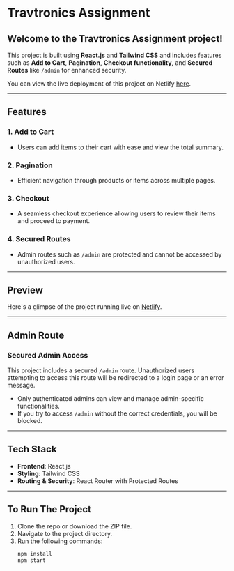 # Travtronics Assignment

## Welcome to the Travtronics Assignment project!

This project is built using **React.js** and **Tailwind CSS** and includes features such as **Add to Cart**, **Pagination**, **Checkout functionality**, and **Secured Routes** like `/admin` for enhanced security.

You can view the live deployment of this project on Netlify [here](#).

---

## Features

### 1. Add to Cart
- Users can add items to their cart with ease and view the total summary.

### 2. Pagination
- Efficient navigation through products or items across multiple pages.

### 3. Checkout
- A seamless checkout experience allowing users to review their items and proceed to payment.

### 4. Secured Routes
- Admin routes such as `/admin` are protected and cannot be accessed by unauthorized users.

---

## Preview
Here's a glimpse of the project running live on [Netlify](#).

---

## Admin Route

### Secured Admin Access
This project includes a secured `/admin` route. Unauthorized users attempting to access this route will be redirected to a login page or an error message.

- Only authenticated admins can view and manage admin-specific functionalities.
- If you try to access `/admin` without the correct credentials, you will be blocked.

---

## Tech Stack

- **Frontend**: React.js
- **Styling**: Tailwind CSS
- **Routing & Security**: React Router with Protected Routes

---

## To Run The Project

1. Clone the repo or download the ZIP file.
2. Navigate to the project directory.
3. Run the following commands:
   ```bash
   npm install
   npm start
